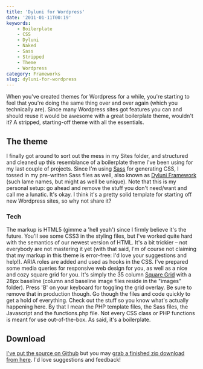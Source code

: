 ```yaml
---
title: 'Dyluni for Wordpress'
date: '2011-01-11T00:19'
keywords:
    - Boilerplate
    - CSS
    - Dyluni
    - Naked
    - Sass
    - Stripped
    - Theme
    - Wordpress
category: Frameworks
slug: dyluni-for-wordpress
---
```


When you've created themes for Wordpress for a while, you're starting to feel that you're doing the same thing over and over again (which you technically are). Since many Wordpress sites got features you can and should reuse it would be awesome with a great boilerplate theme, wouldn't it? A stripped, starting-off theme with all the essentials.

## The theme
I finally got around to sort out the mess in my Sites folder, and structured and cleaned up this resemblance of a boilerplate theme I've been using for my last couple of projects. Since I'm using [Sass](http://sass-lang.com) for generating CSS, I tossed in my pre-written Sass files as well, also known as [Dyluni Framework](https://github.com/johanbrook/dyluni) (such lame names, but might as well be unique). Note that this is my personal setup: go ahead and remove the stuff you don't need/want and call me a lunatic. It's okay. I think it's a pretty solid template for starting off new Wordpress sites, so why not share it?
### Tech
The markup is HTML5 (gimme a 'hell yeah') since I firmly believe it's the future. You'll see some CSS3 in the styling files, but I've worked quite hard with the semantics of our newest version of HTML. It's a bit trickier – not everybody are not mastering it yet (with that said, I'm of course not claiming that my markup in this theme is error-free: I'd love your suggestions and help!). ARIA roles are added and used as hooks in the CSS. I've prepared some media queries for responsive web design for you, as well as a nice and cozy square grid for you. It's simply the 35 column [Square Grid](http://thesquaregrid.com/) with a 28px baseline (column and baseline image files reside in the "images" folder). Press 'B' on your keyboard for toggling the grid overlay. Be sure to remove that in production though. Go though the files and code quickly to get a hold of everything. Check out the stuff so you know what's actually happening here. By that I mean the PHP template files, the Sass files, the Javascript and the functions.php file. Not every CSS class or PHP functions is meant for use out-of-the-box. As said, it's a boilerplate.
## Download
  [I've put the source on Github](https://github.com/johanbrook/dyluni-for-wordpress) but you may [grab a finished zip download from here](https://github.com/johanbrook/dyluni-for-wordpress/zipball/master). I'd love suggestions and feedback!
